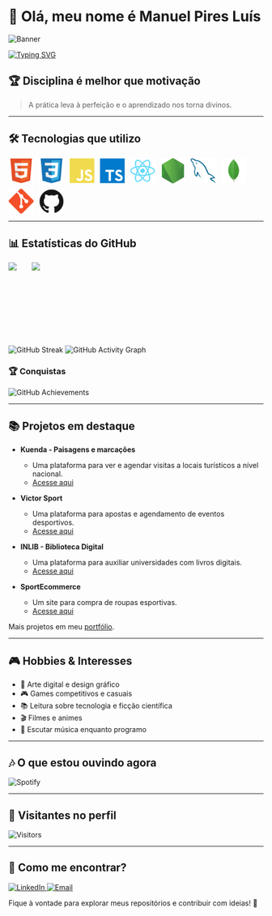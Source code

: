 # 👋 Olá, meu nome é Manuel Pires Luís

![Banner](https://media.licdn.com/dms/image/v2/D4E16AQGWaHAa_KY6PA/profile-displaybackgroundimage-shrink_350_1400/profile-displaybackgroundimage-shrink_350_1400/0/1736340579813?e=1748476800&v=beta&t=rcdcEwFhDl3rjtbaA_-pqZ8fgkgnYZKD9TUEygpGXrs)

<a href="https://git.io/typing-svg">
  <img src="https://readme-typing-svg.herokuapp.com?font=Fira+Code&weight=300&size=50&duration=4000&pause=500&color=708090&center=true&vCenter=true&random=false&width=1000&lines=Olá,+meu+nome+é+Manuel+Pires+Luís;Sou+desenvolvedor+web+fullstack;Sou+apaixonado+por+tecnologia;Educação;Arte;Games;Animes;e+muita+ficção+lol;Bem-vindo+ao+meu+GitHub!" alt="Typing SVG" />
</a>

## 🏆 Disciplina é melhor que motivação
>A prática leva à perfeição e o aprendizado nos torna divinos.

---

## 🛠️ Tecnologias que utilizo
<div style="display: flex; flex-wrap: wrap; gap: 10px;">
  <img height="50px" src="https://raw.githubusercontent.com/devicons/devicon/master/icons/html5/html5-original.svg" alt="HTML5" />
  <img height="50px" src="https://raw.githubusercontent.com/devicons/devicon/master/icons/css3/css3-original.svg" alt="CSS3" />
  <img height="50px" src="https://raw.githubusercontent.com/devicons/devicon/master/icons/javascript/javascript-plain.svg" alt="JavaScript" />
  <img height="50px" src="https://raw.githubusercontent.com/devicons/devicon/master/icons/typescript/typescript-plain.svg" alt="TypeScript" />
  <img height="50px" src="https://raw.githubusercontent.com/devicons/devicon/master/icons/react/react-original.svg" alt="React" />
  <img height="50px" src="https://raw.githubusercontent.com/devicons/devicon/master/icons/nodejs/nodejs-original.svg" alt="Node.js" />
  <img height="50px" src="https://raw.githubusercontent.com/devicons/devicon/master/icons/mysql/mysql-original.svg" alt="MySQL" />
  <img height="50px" src="https://raw.githubusercontent.com/devicons/devicon/master/icons/mongodb/mongodb-original.svg" alt="MongoDB" />
  <img height="50px" src="https://raw.githubusercontent.com/devicons/devicon/master/icons/git/git-original.svg" alt="Git" />
  <img height="50px" src="https://raw.githubusercontent.com/devicons/devicon/master/icons/github/github-original.svg" alt="GitHub" />
</div>

---

## 📊 Estatísticas do GitHub
<div style="display: flex; flex-wrap: wrap; gap: 30px;">
  <img height="150em" src="https://github-readme-stats.vercel.app/api?username=ManuelPiresLuis01&show_icons=true&theme=dracula&include_all_commits=true&count_private=true" />
  <img height="150em" src="https://github-readme-stats.vercel.app/api/top-langs/?username=ManuelPiresLuis01&layout=compact&langs_count=7&theme=dracula" />
</div>

![GitHub Streak](https://github-readme-streak-stats.herokuapp.com/?user=ManuelPiresLuis01&theme=dracula)
![GitHub Activity Graph](https://github-readme-activity-graph.vercel.app/graph?username=ManuelPiresLuis01&theme=dracula)

### 🏆 Conquistas  
![GitHub Achievements](https://github-profile-trophy.vercel.app/?username=ManuelPiresLuis01&theme=onedark)

---

## 📚 Projetos em destaque
- **Kuenda - Paisagens e marcações**  
  - Uma plataforma para ver e agendar visitas a locais turísticos a nível nacional.
  - [Acesse aqui](https://github.com/ManuelPiresLuis01/Kuenda-landing-Page)

- **Victor Sport**  
  - Uma plataforma para apostas e agendamento de eventos desportivos.
  - [Acesse aqui](https://github.com/ManuelPiresLuis01/VictorSport)

- **INLIB - Biblioteca Digital**  
  - Uma plataforma para auxiliar universidades com livros digitais.
  - [Acesse aqui](https://manuelpiresluis01.github.io/InLib-Biblioteca-Digital/)

- **SportEcommerce**  
  - Um site para compra de roupas esportivas.
  - [Acesse aqui](https://manuelpiresluis01.github.io/site-do-curso-de-bootstrap-da-udemy/)

Mais projetos em meu [portfólio](https://manuelpiresluis01.github.io/Manuel-Pires-Luis/#).

---

## 🎮 Hobbies & Interesses
- 🎨 Arte digital e design gráfico
- 🎮 Games competitivos e casuais
- 📚 Leitura sobre tecnologia e ficção científica
- 🎬 Filmes e animes
- 🎵 Escutar música enquanto programo

---

## 🎶 O que estou ouvindo agora
![Spotify](https://novatorem-username.vercel.app/api/spotify)

---

## 📍 Visitantes no perfil
![Visitors](https://komarev.com/ghpvc/?username=ManuelPiresLuis01&color=blue)

---

## 👤 Como me encontrar?
<p>
  <a href="https://www.linkedin.com/in/manuelpiresluis">
    <img src="https://img.shields.io/badge/LinkedIn-0A66C2?style=for-the-badge&logo=linkedin&logoColor=white" alt="LinkedIn" />
  </a>
  <a href="mailto:manuelpiresluis@gmail.com">
    <img src="https://img.shields.io/badge/Email-D14836?style=for-the-badge&logo=gmail&logoColor=white" alt="Email" />
  </a>
</p>

Fique à vontade para explorar meus repositórios e contribuir com ideias! 🚀
